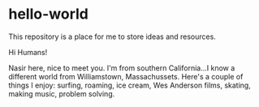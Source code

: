 # hello-world
This repository is a place for me to store ideas and resources. 

Hi Humans!

Nasir here, nice to meet you. I'm from southern California...I know a different world from Williamstown, Massachussets. 
Here's a couple of things I enjoy: surfing, roaming, ice cream, Wes Anderson films, skating, making music, problem solving. 
